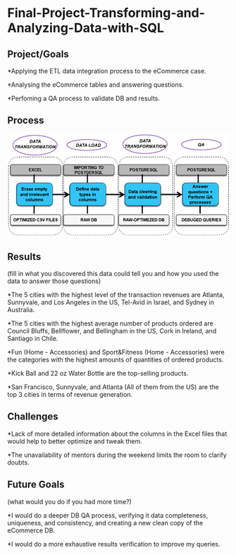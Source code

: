 # Final-Project-Transforming-and-Analyzing-Data-with-SQL

## Project/Goals
*Applying the ETL data integration process to the eCommerce case.

*Analysing the eCommerce tables and answering questions.

*Perfoming a QA process to validate DB and results.

## Process
![Project Process - Flow Structure](ProjectProcess.png)

## Results
(fill in what you discovered this data could tell you and how you used the data to answer those questions)

*The 5 cities with the highest level of the transaction revenues are Atlanta, Sunnyvale, and Los Angeles in the US, Tel-Avid in Israel, and Sydney in Australia.

*The 5 cities with the highest average number of products ordered are Council Bluffs, Bellflower, and Bellingham in the US, Cork in Ireland, and Santiago in Chile.

*Fun (Home - Accessories) and Sport&Fitness (Home - Accessories) were the categories with the highest amounts of quantities of ordered products.

*Kick Ball and 22 oz Water Bottle are the top-selling products.

*San Francisco, Sunnyvale, and Atlanta (All of them from the US) are the top 3 cities in terms of revenue generation.


## Challenges 
*Lack of more detailed information about the columns in the Excel files that would help to better optimize and tweak them.

*The unavailability of mentors during the weekend limits the room to clarify doubts.

## Future Goals
(what would you do if you had more time?)

*I would do a deeper DB QA process, verifying it data completeness, uniqueness, and consistency, and creating a new clean copy of the eCommerce DB.

*I would do a more exhaustive results verification to improve my queries.